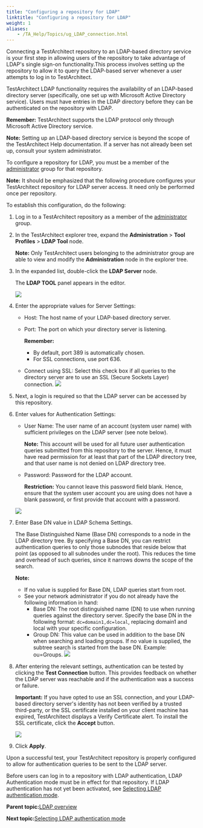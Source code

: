 ```yaml
--- 
title: "Configuring a repository for LDAP"
linktitle: "Configuring a repository for LDAP"
weight: 1
aliases: 
    - /TA_Help/Topics/ug_LDAP_connection.html
---
```


Connecting a TestArchitect repository to an LDAP-based directory service is your first step in allowing users of the repository to take advantage of LDAP's single sign-on functionality.This process involves setting up the repository to allow it to query the LDAP-based server whenever a user attempts to log in to TestArchitect.

TestArchitect LDAP functionality requires the availability of an LDAP-based directory server \(specifically, one set up with Microsoft Active Directory service\). Users must have entries in the LDAP directory before they can be authenticated on the repository with LDAP.

**Remember:** TestArchitect supports the LDAP protocol only through Microsoft Active Directory service.

**Note:** Setting up an LDAP-based directory service is beyond the scope of the TestArchitect Help documentation. If a server has not already been set up, consult your system administrator.

To configure a repository for LDAP, you must be a member of the [administrator](/TA_Administration/Topics/User_administration.html) group for that repository.

**Note:** It should be emphasized that the following procedure configures your TestArchitect repository for LDAP server access. It need only be performed once per repository.

To establish this configuration, do the following:

1.  Log in to a TestArchitect repository as a member of the [administrator](/TA_Administration/Topics/User_administration.html) group.

2.  In the TestArchitect explorer tree, expand the **Administration** \> **Tool Profiles** \> **LDAP Tool** node.

    **Note:** Only TestArchitect users belonging to the administrator group are able to view and modify the **Administration** node in the explorer tree.

3.  In the expanded list, double-click the **LDAP Server** node.

    The **LDAP TOOL** panel appears in the editor.

    ![](/images//Images/LDAP_tool_dlg_1.png)

4.  Enter the appropriate values for Server Settings:

    -   Host: The host name of your LDAP-based directory server.
    -   Port: The port on which your directory server is listening.

        **Remember:**

        -   By default, port 389 is automatically chosen.
        -   For SSL connections, use port 636.
    -   Connect using SSL: Select this check box if all queries to the directory server are to use an SSL \(Secure Sockets Layer\) connection.
    ![](/images//Images/LDAP_tool_dlg_server_settings.png)

5.  Next, a login is required so that the LDAP server can be accessed by this repository.
6.  Enter values for Authentication Settings:

    -   User Name: The user name of an account \(system user name\) with sufficient privileges on the LDAP server \(see note below\).

        **Note:** This account will be used for all future user authentication queries submitted from this repository to the server. Hence, it must have read permission for at least that part of the LDAP directory tree, and that user name is not denied on LDAP directory tree.

    -   Password: Password for the LDAP account.

        **Restriction:** You cannot leave this password field blank. Hence, ensure that the system user account you are using does not have a blank password, or first provide that account with a password.

    ![](/images//Images/LDAP_tool_dlg_authentication_settings.png)

7.  Enter Base DN value in LDAP Schema Settings.

    The Base Distinguished Name \(Base DN\) corresponds to a node in the LDAP directory tree. By specifying a Base DN, you can restrict authentication queries to only those subnodes that reside below that point \(as opposed to all subnodes under the root\). This reduces the time and overhead of such queries, since it narrows downs the scope of the search.

    **Note:**

    -   If no value is supplied for Base DN, LDAP queries start from root.
    -   See your network administrator if you do not already have the following information in hand:
        -   Base DN: The root distinguished name \(DN\) to use when running queries against the directory server. Specify the base DN in the following format: `dc=domain1,dc=local`, replacing domain1 and local with your specific configuration.
        -   Group DN: This value can be used in addition to the base DN when searching and loading groups. If no value is supplied, the subtree search is started from the base DN. Example: ou=Groups.
    ![](/images//Images/LDAP_tool_dlg_base_DN.png)

8.  After entering the relevant settings, authentication can be tested by clicking the **Test Connection** button. This provides feedback on whether the LDAP server was reachable and if the authentication was a success or failure.

    **Important:** If you have opted to use an SSL connection, and your LDAP-based directory server's identity has not been verified by a trusted third-party, or the SSL certificate installed on your client machine has expired, TestArchitect displays a Verify Certificate alert. To install the SSL certificate, click the **Accept** button.

    ![](/images//Images/LDAP_verify_cert_dlg.PNG)

9.  Click **Apply**.


Upon a successful test, your TestArchitect repository is properly configured to allow for authentication queries to be sent to the LDAP server.

Before users can log in to a repository with LDAP authentication, LDAP Authentication mode must be in effect for that repository. If LDAP authentication has not yet been activated, see [Selecting LDAP authentication mode](/TA_Help/Topics/ug_LDAP_authentication_modes.html).

**Parent topic:**[LDAP overview](/TA_Help/Topics/ug_LDAP_overview.html)

**Next topic:**[Selecting LDAP authentication mode](/TA_Help/Topics/ug_LDAP_authentication_modes.html)

